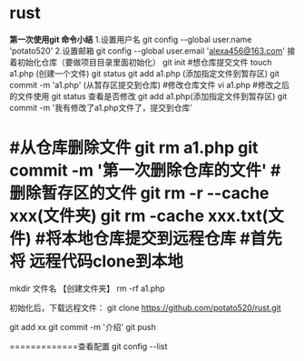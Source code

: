 # rust
**第一次使用git 命令小结**
1.设置用户名
git config --global user.name 'potato520'
2.设置邮箱
git config --global user.email 'alexa456@163.com'
接着初始化仓库（要做项目目录里面初始化）
git init
#想仓库提交文件
touch a1.php (创建一个文件) 
git status 
git add a1.php (添加指定文件到暂存区)
git commit -m 'a1.php' (从暂存区提交到仓库)
#修改仓库文件
vi a1.php
#修改之后的文件使用 git status 查看是否修改
git add a1.php(添加指定文件到暂存区)
git commit -m '我有修改了a1.php文件了，提交到仓库'


#从仓库删除文件
git rm a1.php
git commit -m '第一次删除仓库的文件'
#删除暂存区的文件
git rm -r --cache xxx(文件夹)
git rm -cache xxx.txt(文件)
#将本地仓库提交到远程仓库
#首先将 远程代码clone到本地
===================================
mkdir 文件名 【创建文件夹】
rm -rf a1.php

初始化后，下载远程文件：
git clone https://github.com/potato520/rust.git

git add xx
git commit -m '介绍'
git push



=============查看配置 git config --list
